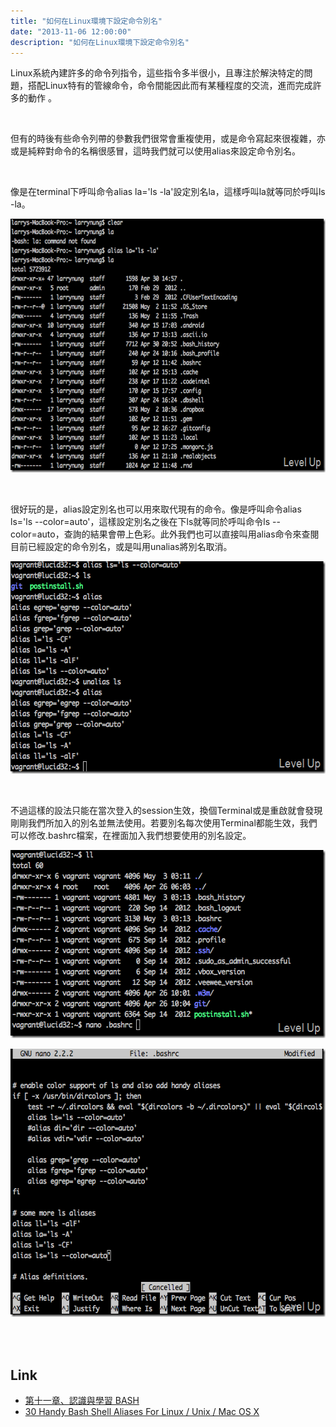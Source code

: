 ```yaml
---
title: "如何在Linux環境下設定命令別名"
date: "2013-11-06 12:00:00"
description: "如何在Linux環境下設定命令別名"
---
```


<p>Linux系統內建許多的命令列指令，這些指令多半很小，且專注於解決特定的問題，搭配Linux特有的管線命令，命令間能因此而有某種程度的交流，進而完成許多的動作 。 </p>  <p> </p>  <p>但有的時後有些命令列帶的參數我們很常會重複使用，或是命令寫起來很複雜，亦或是純粹對命令的名稱很感冒，這時我們就可以使用alias來設定命令別名。 </p>  <p> </p>  <p>像是在terminal下呼叫命令alias la='ls -la'設定別名la，這樣呼叫la就等同於呼叫ls -la。 </p>  <p><img style="border-top: 0px; border-right: 0px; border-bottom: 0px; border-left: 0px" border="0" alt="screenshot(79)" src="\images\posts\7cc33cf3-2896-4bfd-bd33-1a255057c8d4\screenshot(79)_thumb.png" width="644" height="406" /></a></p>  <p> </p>  <p>很好玩的是，alias設定別名也可以用來取代現有的命令。像是呼叫命令alias ls='ls --color=auto'，這樣設定別名之後在下ls就等同於呼叫命令ls --color=auto，查詢的結果會帶上色彩。此外我們也可以直接叫用alias命令來查閱目前已經設定的命令別名，或是叫用unalias將別名取消。 </p>  <p><a href="http://files.dotblogs.com.tw/larrynung/1305/Linux_893D/screenshot(80)_2.png"><img style="border-top: 0px; border-right: 0px; border-bottom: 0px; border-left: 0px" border="0" alt="screenshot(80)" src="\images\posts\7cc33cf3-2896-4bfd-bd33-1a255057c8d4\screenshot(80)_thumb.png" width="582" height="340" /></a></p>  <p> </p>  <p>不過這樣的設法只能在當次登入的session生效，換個Terminal或是重啟就會發現剛剛我們所加入的別名並無法使用。若要別名每次使用Terminal都能生效，我們可以修改.bashrc檔案，在裡面加入我們想要使用的別名設定。</p>  <p><a href="http://files.dotblogs.com.tw/larrynung/1305/Linux_893D/screenshot(82)_2.png"><img style="border-top: 0px; border-right: 0px; border-bottom: 0px; border-left: 0px" border="0" alt="screenshot(82)" src="\images\posts\7cc33cf3-2896-4bfd-bd33-1a255057c8d4\screenshot(82)_thumb.png" width="569" height="301" /></a></p>  <p><a href="http://files.dotblogs.com.tw/larrynung/1305/Linux_893D/screenshot(81)_2.png"><img style="border-top: 0px; border-right: 0px; border-bottom: 0px; border-left: 0px" border="0" alt="screenshot(81)" src="\images\posts\7cc33cf3-2896-4bfd-bd33-1a255057c8d4\screenshot(81)_thumb.png" width="584" height="429" /></a> </p>  <p> </p>  <h2>Link</h2>  <ul>   <li><a href="http://linux.vbird.org/linux_basic/0320bash.php" target="_blank">第十一章、認識與學習 BASH</a></li>    <li><a href="http://www.cyberciti.biz/tips/bash-aliases-mac-centos-linux-unix.html" target="_blank">30 Handy Bash Shell Aliases For Linux / Unix / Mac OS X</li> </ul>
